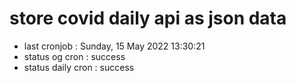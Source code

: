 # store covid daily api as json data

- last cronjob : Sunday, 15 May 2022 13:30:21
- status og cron : success
- status daily cron : success
      
      
